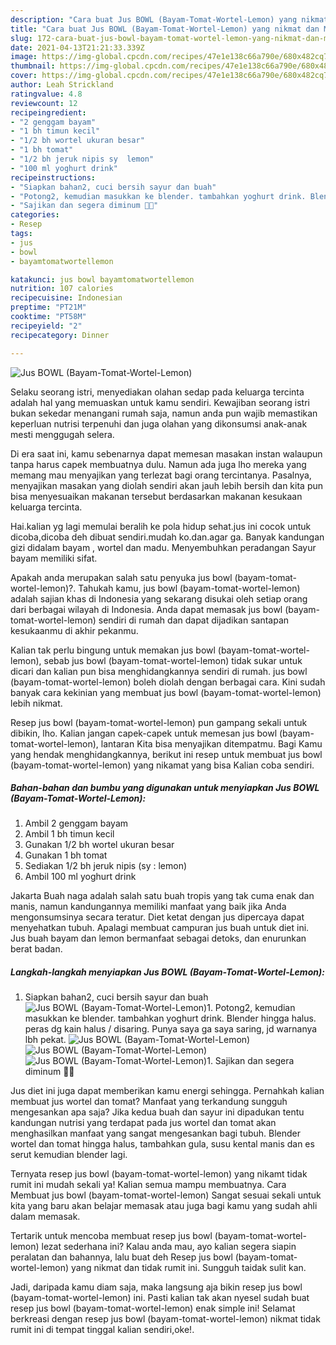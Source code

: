 ```yaml
---
description: "Cara buat Jus BOWL (Bayam-Tomat-Wortel-Lemon) yang nikmat dan Mudah Dibuat"
title: "Cara buat Jus BOWL (Bayam-Tomat-Wortel-Lemon) yang nikmat dan Mudah Dibuat"
slug: 172-cara-buat-jus-bowl-bayam-tomat-wortel-lemon-yang-nikmat-dan-mudah-dibuat
date: 2021-04-13T21:21:33.339Z
image: https://img-global.cpcdn.com/recipes/47e1e138c66a790e/680x482cq70/jus-bowl-bayam-tomat-wortel-lemon-foto-resep-utama.jpg
thumbnail: https://img-global.cpcdn.com/recipes/47e1e138c66a790e/680x482cq70/jus-bowl-bayam-tomat-wortel-lemon-foto-resep-utama.jpg
cover: https://img-global.cpcdn.com/recipes/47e1e138c66a790e/680x482cq70/jus-bowl-bayam-tomat-wortel-lemon-foto-resep-utama.jpg
author: Leah Strickland
ratingvalue: 4.8
reviewcount: 12
recipeingredient:
- "2 genggam bayam"
- "1 bh timun kecil"
- "1/2 bh wortel ukuran besar"
- "1 bh tomat"
- "1/2 bh jeruk nipis sy  lemon"
- "100 ml yoghurt drink"
recipeinstructions:
- "Siapkan bahan2, cuci bersih sayur dan buah"
- "Potong2, kemudian masukkan ke blender. tambahkan yoghurt drink. Blender hingga halus. peras dg kain halus / disaring. Punya saya ga saya saring, jd warnanya lbh pekat."
- "Sajikan dan segera diminum 💚💚"
categories:
- Resep
tags:
- jus
- bowl
- bayamtomatwortellemon

katakunci: jus bowl bayamtomatwortellemon 
nutrition: 107 calories
recipecuisine: Indonesian
preptime: "PT21M"
cooktime: "PT58M"
recipeyield: "2"
recipecategory: Dinner

---
```



![Jus BOWL (Bayam-Tomat-Wortel-Lemon)](https://img-global.cpcdn.com/recipes/47e1e138c66a790e/680x482cq70/jus-bowl-bayam-tomat-wortel-lemon-foto-resep-utama.jpg)

Selaku seorang istri, menyediakan olahan sedap pada keluarga tercinta adalah hal yang memuaskan untuk kamu sendiri. Kewajiban seorang istri bukan sekedar menangani rumah saja, namun anda pun wajib memastikan keperluan nutrisi terpenuhi dan juga olahan yang dikonsumsi anak-anak mesti menggugah selera.

Di era  saat ini, kamu sebenarnya dapat memesan masakan instan walaupun tanpa harus capek membuatnya dulu. Namun ada juga lho mereka yang memang mau menyajikan yang terlezat bagi orang tercintanya. Pasalnya, menyajikan masakan yang diolah sendiri akan jauh lebih bersih dan kita pun bisa menyesuaikan makanan tersebut berdasarkan makanan kesukaan keluarga tercinta. 

Hai.kalian yg lagi memulai beralih ke pola hidup sehat.jus ini cocok untuk dicoba,dicoba deh dibuat sendiri.mudah ko.dan.agar ga. Banyak kandungan gizi didalam bayam , wortel dan madu. Menyembuhkan peradangan Sayur bayam memiliki sifat.

Apakah anda merupakan salah satu penyuka jus bowl (bayam-tomat-wortel-lemon)?. Tahukah kamu, jus bowl (bayam-tomat-wortel-lemon) adalah sajian khas di Indonesia yang sekarang disukai oleh setiap orang dari berbagai wilayah di Indonesia. Anda dapat memasak jus bowl (bayam-tomat-wortel-lemon) sendiri di rumah dan dapat dijadikan santapan kesukaanmu di akhir pekanmu.

Kalian tak perlu bingung untuk memakan jus bowl (bayam-tomat-wortel-lemon), sebab jus bowl (bayam-tomat-wortel-lemon) tidak sukar untuk dicari dan kalian pun bisa menghidangkannya sendiri di rumah. jus bowl (bayam-tomat-wortel-lemon) boleh diolah dengan berbagai cara. Kini sudah banyak cara kekinian yang membuat jus bowl (bayam-tomat-wortel-lemon) lebih nikmat.

Resep jus bowl (bayam-tomat-wortel-lemon) pun gampang sekali untuk dibikin, lho. Kalian jangan capek-capek untuk memesan jus bowl (bayam-tomat-wortel-lemon), lantaran Kita bisa menyajikan ditempatmu. Bagi Kamu yang hendak menghidangkannya, berikut ini resep untuk membuat jus bowl (bayam-tomat-wortel-lemon) yang nikamat yang bisa Kalian coba sendiri.

<!--inarticleads1-->

##### Bahan-bahan dan bumbu yang digunakan untuk menyiapkan Jus BOWL (Bayam-Tomat-Wortel-Lemon):

1. Ambil 2 genggam bayam
1. Ambil 1 bh timun kecil
1. Gunakan 1/2 bh wortel ukuran besar
1. Gunakan 1 bh tomat
1. Sediakan 1/2 bh jeruk nipis (sy : lemon)
1. Ambil 100 ml yoghurt drink


Jakarta Buah naga adalah salah satu buah tropis yang tak cuma enak dan manis, namun kandungannya memiliki manfaat yang baik jika Anda mengonsumsinya secara teratur. Diet ketat dengan jus dipercaya dapat menyehatkan tubuh. Apalagi membuat campuran jus buah untuk diet ini. Jus buah bayam dan lemon bermanfaat sebagai detoks, dan enurunkan berat badan. 

<!--inarticleads2-->

##### Langkah-langkah menyiapkan Jus BOWL (Bayam-Tomat-Wortel-Lemon):

1. Siapkan bahan2, cuci bersih sayur dan buah
<img src="https://img-global.cpcdn.com/steps/fcfacba539c6d4b3/160x128cq70/jus-bowl-bayam-tomat-wortel-lemon-langkah-memasak-1-foto.jpg" alt="Jus BOWL (Bayam-Tomat-Wortel-Lemon)">1. Potong2, kemudian masukkan ke blender. tambahkan yoghurt drink. Blender hingga halus. peras dg kain halus / disaring. Punya saya ga saya saring, jd warnanya lbh pekat.
<img src="https://img-global.cpcdn.com/steps/b2167c40761972e6/160x128cq70/jus-bowl-bayam-tomat-wortel-lemon-langkah-memasak-2-foto.jpg" alt="Jus BOWL (Bayam-Tomat-Wortel-Lemon)"><img src="https://img-global.cpcdn.com/steps/427263a5c66a0df9/160x128cq70/jus-bowl-bayam-tomat-wortel-lemon-langkah-memasak-2-foto.jpg" alt="Jus BOWL (Bayam-Tomat-Wortel-Lemon)"><img src="https://img-global.cpcdn.com/steps/641ece0147e6ef79/160x128cq70/jus-bowl-bayam-tomat-wortel-lemon-langkah-memasak-2-foto.jpg" alt="Jus BOWL (Bayam-Tomat-Wortel-Lemon)">1. Sajikan dan segera diminum 💚💚


Jus diet ini juga dapat memberikan kamu energi sehingga. Pernahkah kalian membuat jus wortel dan tomat? Manfaat yang terkandung sungguh mengesankan apa saja? Jika kedua buah dan sayur ini dipadukan tentu kandungan nutrisi yang terdapat pada jus wortel dan tomat akan menghasilkan manfaat yang sangat mengesankan bagi tubuh. Blender wortel dan tomat hingga halus, tambahkan gula, susu kental manis dan es serut kemudian blender lagi. 

Ternyata resep jus bowl (bayam-tomat-wortel-lemon) yang nikamt tidak rumit ini mudah sekali ya! Kalian semua mampu membuatnya. Cara Membuat jus bowl (bayam-tomat-wortel-lemon) Sangat sesuai sekali untuk kita yang baru akan belajar memasak atau juga bagi kamu yang sudah ahli dalam memasak.

Tertarik untuk mencoba membuat resep jus bowl (bayam-tomat-wortel-lemon) lezat sederhana ini? Kalau anda mau, ayo kalian segera siapin peralatan dan bahannya, lalu buat deh Resep jus bowl (bayam-tomat-wortel-lemon) yang nikmat dan tidak rumit ini. Sungguh taidak sulit kan. 

Jadi, daripada kamu diam saja, maka langsung aja bikin resep jus bowl (bayam-tomat-wortel-lemon) ini. Pasti kalian tak akan nyesel sudah buat resep jus bowl (bayam-tomat-wortel-lemon) enak simple ini! Selamat berkreasi dengan resep jus bowl (bayam-tomat-wortel-lemon) nikmat tidak rumit ini di tempat tinggal kalian sendiri,oke!.

